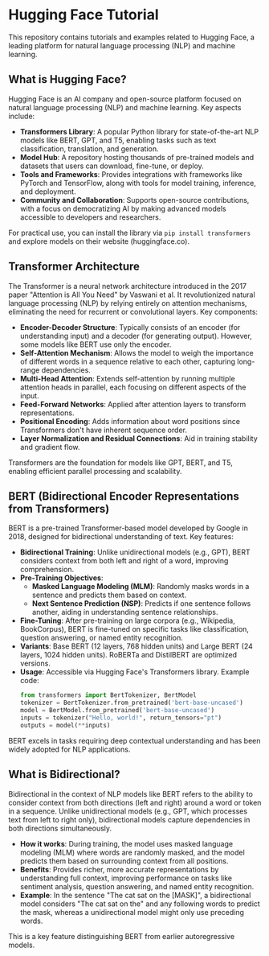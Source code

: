 # Hugging Face Tutorial

This repository contains tutorials and examples related to Hugging Face, a leading platform for natural language processing (NLP) and machine learning.

## What is Hugging Face?

Hugging Face is an AI company and open-source platform focused on natural language processing (NLP) and machine learning. Key aspects include:

- **Transformers Library**: A popular Python library for state-of-the-art NLP models like BERT, GPT, and T5, enabling tasks such as text classification, translation, and generation.
- **Model Hub**: A repository hosting thousands of pre-trained models and datasets that users can download, fine-tune, or deploy.
- **Tools and Frameworks**: Provides integrations with frameworks like PyTorch and TensorFlow, along with tools for model training, inference, and deployment.
- **Community and Collaboration**: Supports open-source contributions, with a focus on democratizing AI by making advanced models accessible to developers and researchers.

For practical use, you can install the library via `pip install transformers` and explore models on their website (huggingface.co).

## Transformer Architecture

The Transformer is a neural network architecture introduced in the 2017 paper "Attention is All You Need" by Vaswani et al. It revolutionized natural language processing (NLP) by relying entirely on attention mechanisms, eliminating the need for recurrent or convolutional layers. Key components:

- **Encoder-Decoder Structure**: Typically consists of an encoder (for understanding input) and a decoder (for generating output). However, some models like BERT use only the encoder.
- **Self-Attention Mechanism**: Allows the model to weigh the importance of different words in a sequence relative to each other, capturing long-range dependencies.
- **Multi-Head Attention**: Extends self-attention by running multiple attention heads in parallel, each focusing on different aspects of the input.
- **Feed-Forward Networks**: Applied after attention layers to transform representations.
- **Positional Encoding**: Adds information about word positions since Transformers don't have inherent sequence order.
- **Layer Normalization and Residual Connections**: Aid in training stability and gradient flow.

Transformers are the foundation for models like GPT, BERT, and T5, enabling efficient parallel processing and scalability.

## BERT (Bidirectional Encoder Representations from Transformers)

BERT is a pre-trained Transformer-based model developed by Google in 2018, designed for bidirectional understanding of text. Key features:

- **Bidirectional Training**: Unlike unidirectional models (e.g., GPT), BERT considers context from both left and right of a word, improving comprehension.
- **Pre-Training Objectives**:
  - **Masked Language Modeling (MLM)**: Randomly masks words in a sentence and predicts them based on context.
  - **Next Sentence Prediction (NSP)**: Predicts if one sentence follows another, aiding in understanding sentence relationships.
- **Fine-Tuning**: After pre-training on large corpora (e.g., Wikipedia, BookCorpus), BERT is fine-tuned on specific tasks like classification, question answering, or named entity recognition.
- **Variants**: Base BERT (12 layers, 768 hidden units) and Large BERT (24 layers, 1024 hidden units). RoBERTa and DistilBERT are optimized versions.
- **Usage**: Accessible via Hugging Face's Transformers library. Example code:
  ```python
  from transformers import BertTokenizer, BertModel
  tokenizer = BertTokenizer.from_pretrained('bert-base-uncased')
  model = BertModel.from_pretrained('bert-base-uncased')
  inputs = tokenizer("Hello, world!", return_tensors="pt")
  outputs = model(**inputs)
  ```

BERT excels in tasks requiring deep contextual understanding and has been widely adopted for NLP applications.

## What is Bidirectional?

Bidirectional in the context of NLP models like BERT refers to the ability to consider context from both directions (left and right) around a word or token in a sequence. Unlike unidirectional models (e.g., GPT, which processes text from left to right only), bidirectional models capture dependencies in both directions simultaneously.

- **How it works**: During training, the model uses masked language modeling (MLM) where words are randomly masked, and the model predicts them based on surrounding context from all positions.
- **Benefits**: Provides richer, more accurate representations by understanding full context, improving performance on tasks like sentiment analysis, question answering, and named entity recognition.
- **Example**: In the sentence "The cat sat on the [MASK]", a bidirectional model considers "The cat sat on the" and any following words to predict the mask, whereas a unidirectional model might only use preceding words.

This is a key feature distinguishing BERT from earlier autoregressive models.
